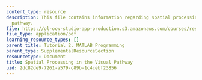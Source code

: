 ```yaml
---
content_type: resource
description: This file contains information regarding spatial processing in the visual
  pathway.
file: https://ol-ocw-studio-app-production.s3.amazonaws.com/courses/res-9-003-brains-minds-and-machines-summer-course-summer-2015/2dc82de97261a579c89b1c4cebf23856_MITRES_9_003SUM15_imageproc.pdf
file_type: application/pdf
learning_resource_types: []
parent_title: Tutorial 2. MATLAB Programming
parent_type: SupplementalResourceSection
resourcetype: Document
title: Spatial Processing in the Visual Pathway
uid: 2dc82de9-7261-a579-c89b-1c4cebf23856
---
```

